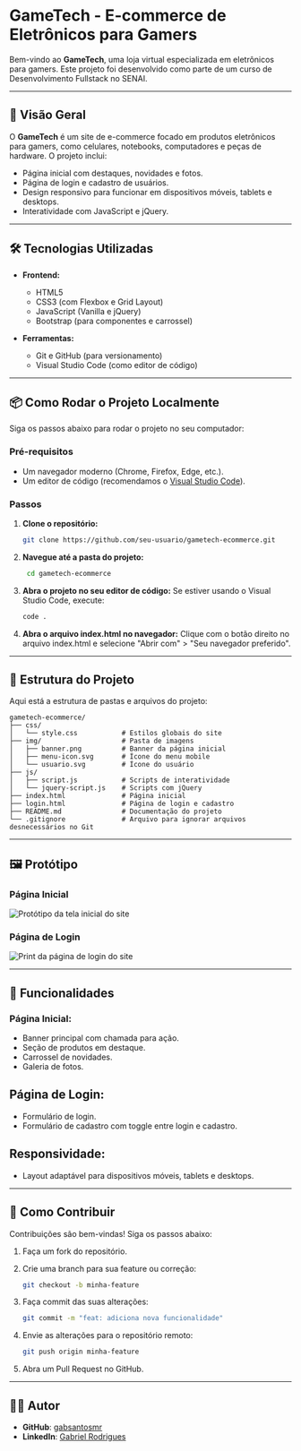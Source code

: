 # GameTech - E-commerce de Eletrônicos para Gamers

Bem-vindo ao **GameTech**, uma loja virtual especializada em eletrônicos para gamers. Este projeto foi desenvolvido como parte de um curso de Desenvolvimento Fullstack no SENAI.

---

## 🚀 Visão Geral

O **GameTech** é um site de e-commerce focado em produtos eletrônicos para gamers, como celulares, notebooks, computadores e peças de hardware. O projeto inclui:

- Página inicial com destaques, novidades e fotos.
- Página de login e cadastro de usuários.
- Design responsivo para funcionar em dispositivos móveis, tablets e desktops.
- Interatividade com JavaScript e jQuery.

---

## 🛠️ Tecnologias Utilizadas

- **Frontend:**
  - HTML5
  - CSS3 (com Flexbox e Grid Layout)
  - JavaScript (Vanilla e jQuery)
  - Bootstrap (para componentes e carrossel)

- **Ferramentas:**
  - Git e GitHub (para versionamento)
  - Visual Studio Code (como editor de código)

---

## 📦 Como Rodar o Projeto Localmente

Siga os passos abaixo para rodar o projeto no seu computador:

### Pré-requisitos

- Um navegador moderno (Chrome, Firefox, Edge, etc.).
- Um editor de código (recomendamos o [Visual Studio Code](https://code.visualstudio.com/)).

### Passos

1. **Clone o repositório:**
   ```bash
   git clone https://github.com/seu-usuario/gametech-ecommerce.git

2. **Navegue até a pasta do projeto:**
   ```bash
    cd gametech-ecommerce

3. **Abra o projeto no seu editor de código:**
    Se estiver usando o Visual Studio Code, execute:
       
    ```bash
    code .

4. **Abra o arquivo index.html no navegador:**
    Clique com o botão direito no arquivo index.html e selecione "Abrir com" > "Seu navegador preferido".

---

## 🎨 Estrutura do Projeto

Aqui está a estrutura de pastas e arquivos do projeto:

```
gametech-ecommerce/
├── css/
│   └── style.css           # Estilos globais do site
├── img/                    # Pasta de imagens
│   ├── banner.png          # Banner da página inicial
│   ├── menu-icon.svg       # Ícone do menu mobile
│   └── usuario.svg         # Ícone do usuário
├── js/
│   ├── script.js           # Scripts de interatividade
│   └── jquery-script.js    # Scripts com jQuery
├── index.html              # Página inicial
├── login.html              # Página de login e cadastro
├── README.md               # Documentação do projeto
└── .gitignore              # Arquivo para ignorar arquivos desnecessários no Git
```

---

## 🖼️ Protótipo

### Página Inicial
![Protótipo da tela inicial do site](img/prototipoindex.png)

### Página de Login
![Print da página de login do site](img/printlogin.png)

---

## 📝 Funcionalidades

### **Página Inicial:**
- Banner principal com chamada para ação.
- Seção de produtos em destaque.
- Carrossel de novidades.
- Galeria de fotos.

## **Página de Login:**
- Formulário de login.
- Formulário de cadastro com toggle entre login e cadastro.

## **Responsividade:**
- Layout adaptável para dispositivos móveis, tablets e desktops.

---

## 🤝 Como Contribuir

Contribuições são bem-vindas! Siga os passos abaixo:

1. Faça um fork do repositório.

2. Crie uma branch para sua feature ou correção:
    ```bash
    git checkout -b minha-feature

3. Faça commit das suas alterações:
    ```bash
    git commit -m "feat: adiciona nova funcionalidade"

4. Envie as alterações para o repositório remoto:
    ```bash
    git push origin minha-feature

5. Abra um Pull Request no GitHub.

---

## 👨‍💻 Autor

- **GitHub**: [gabsantosmr](https://github.com/gabsantosmr)
- **LinkedIn**: [Gabriel Rodrigues](https://www.linkedin.com/in/gabrielsmrodrigues/)